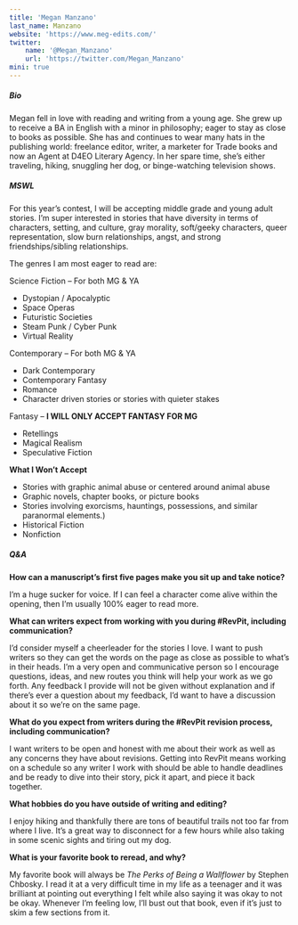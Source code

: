 ```yaml
---
title: 'Megan Manzano'
last_name: Manzano
website: 'https://www.meg-edits.com/'
twitter:
    name: '@Megan_Manzano'
    url: 'https://twitter.com/Megan_Manzano'
mini: true
---
```


##### Bio

Megan fell in love with reading and writing from a young age. She grew up to receive a BA in English with a minor in philosophy; eager to stay as close to books as possible. She has and continues to wear many hats in the publishing world: freelance editor, writer, a marketer for Trade books and now an Agent at D4EO Literary Agency. In her spare time, she’s either traveling, hiking, snuggling her dog, or binge-watching television shows.

##### MSWL

For this year’s contest, I will be accepting middle grade and young adult stories. I’m super interested in stories that have diversity in terms of characters, setting, and culture, gray morality, soft/geeky characters, queer representation, slow burn relationships, angst, and strong friendships/sibling relationships. 

The genres I am most eager to read are:

Science Fiction – For both MG & YA
 * Dystopian / Apocalyptic
 * Space Operas
 * Futuristic Societies
 * Steam Punk / Cyber Punk
 * Virtual Reality

Contemporary – For both MG & YA
 * Dark Contemporary
 * Contemporary Fantasy
 * Romance 
 * Character driven stories or stories with quieter stakes 

Fantasy – **I WILL ONLY ACCEPT FANTASY FOR MG**
 * Retellings
 * Magical Realism
 * Speculative Fiction 

**What I Won’t Accept**
 * Stories with graphic animal abuse or centered around animal abuse
 * Graphic novels, chapter books, or picture books
 * Stories involving exorcisms, hauntings, possessions, and similar paranormal elements.)
 * Historical Fiction 
 * Nonfiction 

##### Q&A

**How can a manuscript’s first five pages make you sit up and take notice?**

I’m a huge sucker for voice. If I can feel a character come alive within the opening, then I’m usually 100% eager to read more. 

**What can writers expect from working with you during #RevPit, including communication?**

I’d consider myself a cheerleader for the stories I love. I want to push writers so they can get the words on the page as close as possible to what’s in their heads. I’m a very open and communicative person so I encourage questions, ideas, and new routes you think will help your work as we go forth. Any feedback I provide will not be given without explanation and if there’s ever a question about my feedback, I’d want to have a discussion about it so we’re on the same page.

**What do you expect from writers during the #RevPit revision process, including communication?**

I want writers to be open and honest with me about their work as well as any concerns they have about revisions. Getting into RevPit means working on a schedule so any writer I work with should be able to handle deadlines and be ready to dive into their story, pick it apart, and piece it back together. 
 
**What hobbies do you have outside of writing and editing?**

I enjoy hiking and thankfully there are tons of beautiful trails not too far from where I live. It’s a great way to disconnect for a few hours while also taking in some scenic sights and tiring out my dog. 

**What is your favorite book to reread, and why?**

My favorite book will always be _The Perks of Being a Wallflower_ by Stephen Chbosky. I read it at a very difficult time in my life as a teenager and it was brilliant at pointing out everything I felt while also saying it was okay to not be okay. Whenever I’m feeling low, I’ll bust out that book, even if it’s just to skim a few sections from it. 